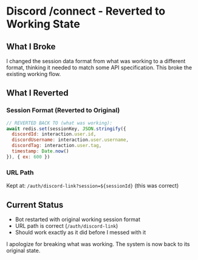 # Discord /connect - Reverted to Working State

## What I Broke
I changed the session data format from what was working to a different format, thinking it needed to match some API specification. This broke the existing working flow.

## What I Reverted

### Session Format (Reverted to Original)
```javascript
// REVERTED BACK TO (what was working):
await redis.set(sessionKey, JSON.stringify({
  discordId: interaction.user.id,
  discordUsername: interaction.user.username,
  discordTag: interaction.user.tag,
  timestamp: Date.now()
}), { ex: 600 })
```

### URL Path
Kept at: `/auth/discord-link?session=${sessionId}` (this was correct)

## Current Status
- Bot restarted with original working session format
- URL path is correct (`/auth/discord-link`)
- Should work exactly as it did before I messed with it

I apologize for breaking what was working. The system is now back to its original state. 
